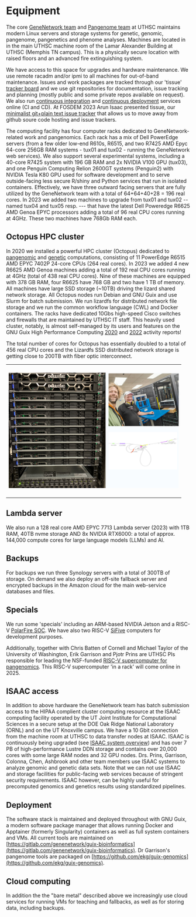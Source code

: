 # Equipment

The core [GeneNetwork team](https://github.com/genenetwork/) and [Pangenome team](https://github.com/pangenome) at UTHSC maintains modern Linux servers and storage systems for genetic, genomic, pangenome, pangenetics and phenome analyses.
Machines are located in in the main UTHSC machine room of the Lamar Alexander Building at UTHSC (Memphis TN campus). This is a physically secure location with raised
floors and an advanced fire extinguishing system.

We have access to this space for upgrades and hardware maintenance.
We use remote racadm and/or ipmi to all machines for out-of-band maintenance.
Issues and work packages are tracked through our 'tissue' [tracker board](https://issues.genenetwork.org/) and we use git repositories for documentation, issue tracking and planning (mostly public and some private repos available on request).
We also run [continuous integration](https://ci.genenetwork.org/) and [continuous deployment](https://cd.genenetwork.org/) services online (CI and CD). At FOSDEM 2023
Arun Isaac presented tissue, our [minimalist git+plain text issue tracker](https://archive.fosdem.org/2023/schedule/event/tissue/) that allows us to move away from github soure code hosting and issue trackers.

The computing facility has four computer racks dedicated to GeneNetwork-related work and pangenomics.
Each rack has a mix of Dell PowerEdge servers (from a few older low-end R610s, R6515, and two R7425 AMD Epyc 64-core 256GB RAM systems - tux01 and tux02 - running the GeneNetwork web services).
We also support several experimental systems, including a 40-core R7425 system with 196 GB RAM and 2x NVIDIA V100 GPU (tux03), and one Penguin Computing Relion 2600GT systems (Penguin2) with NVIDIA Tesla K80 GPU used for software development and to serve outside-facing less secure R/shiny and Python services that run in isolated containers. Effectively, we have three outward facing servers that are fully utilized by the GeneNetwork team with a total of 64+64+40+28 = 196 real cores.
In 2023 we added two machines to upgrade from tux01 and tux02 -- named tux04 and tux05 resp. --- that have the latest Dell Poweredge R6625 AMD Genoa EPYC processors adding a total of 96 real CPU cores running at 4GHz. These two machines have 768Gb RAM each.

## Octopus HPC cluster

In 2020 we installed a powerful HPC cluster (Octopus) dedicated to [pangenomic](https://www.biorxiv.org/content/10.1101/2021.11.10.467921v1) and [genetic](https://genenetwork.org/) computations, consisting of 11 PowerEdge R6515 AMD EPYC 7402P 24-core CPUs (264 real cores).
In 2023 we added 4 new R6625 AMD Genoa machines adding a total of 192 real CPU cores running at 4GHz (total of 438 real CPU cores).
Nine of these machines are equipped with 378 GB RAM, four R6625 have 768 GB and two have 1 TB of memory.
All machines have large SSD storage (~10TB) driving the lizard shared network storage.
All Octopus nodes run Debian and GNU Guix and use Slurm for batch submission.
We run lizardfs for distributed network file storage and we run the common workflow language (CWL) and Docker containers.
The racks have dedicated 10Gbs high-speed Cisco switches and firewalls that are maintained by UTHSC IT staff.
This heavily used cluster, notably, is almost self-managed by its users and  features on the GNU Guix High Performance Computing [2020](https://hpc.guix.info/blog/2021/02/guix-hpc-activity-report-2020/) and  [2022](https://hpc.guix.info/blog/2023/02/guix-hpc-activity-report-2022/) activity reports!

The total number of cores for Octopus has essentially doubled to a total of 456 real CPU cores and the Lizardfs SSD distributed network storage is getting close to 200TB with fiber optic interconnect.

<table border="0" style="width:95%">
<tr>
  <td>
    <img style="margin: 20px 0px" alt="Octopus HPC" width="100%"  src="https://github.com/genenetwork/gn-docs/raw/master/general/help/combi.jpg"/>
  </td>
</tr>
</table>

## Lambda server

We also run a 128 real core AMD EPYC 7713 Lambda server (2023) with 1TB RAM, 40TB nvme storage AND 8x NVIDIA RTX6000: a total of approx. 144,000 compute cores for large language models (LLMs) and AI.

## Backups

For backups we run three Synology servers with a total of 300TB of storage.
On demand we also deploy an off-site fallback server and encrypted backups in the Amazon cloud for the main web-service databases and files.

## Specials

We run some 'specials' including an ARM-based NVIDIA Jetson and a
RISC-V [PolarFire
SOC](https://www.cnx-software.com/2020/07/20/polarfire-soc-icicle-64-bit-risc-v-and-fpga-development-board-runs-linux-or-freebsd/).
We
have also two RISC-V
[SiFive](https://www.sifive.com/blog/the-heart-of-risc-v-development-is-unmatched)
computers for development purposes.

Additionally, together with Chris Batten of Cornell and Michael Taylor of the University of Washington, Erik Garrison and Pjotr Prins are UTHSC PIs responsible for leading the NSF-funded [RISC-V supercomputer for pangenomics](https://news.cornell.edu/stories/2021/11/5m-grant-will-tackle-pangenomics-computing-challenge). This RISC-V supercomputer 'in a rack' will come online in 2025.

## ISAAC access

In addition to above hardware the GeneNetwork team has batch submission access to the HIPAA complient cluster computing resource at the ISAAC computing facility operated by the UT Joint Institute for Computational Sciences in a secure setup at the DOE Oak Ridge National Laboratory (ORNL) and on the UT Knoxville campus.
We have a 10 Gbit connection from the machine room at UTHSC to data transfer nodes at ISAAC.  ISAAC is continuously being upgraded (see [ISAAC system overview](https://oit.utk.edu/hpsc/available-resources/)) and has over 7 PB of high-performance Lustre DDN storage and contains over 20,000 cores with some large RAM nodes and 32 GPU nodes.
Drs. Prins, Garrison, Colonna, Chen, Ashbrook and other team members use ISAAC systems to analyze genomic and genetic data sets.
Note that we can not use ISAAC and storage facilities for public-facing web services because of stringent security requirements.
ISAAC however, can be highly useful for precomputed genomics and genetics results using standardized pipelines.

## Deployment

The software stack is maintained and deployed throughout with GNU Guix, a modern software package manager that allows running Docker and Apptainer (formerly Singularity) containers as well as full system containers and VMs.
All current tools are maintained on [https://gitlab.com/genenetwork/guix-bioinformatics](https://gitlab.com/genenetwork/guix-bioinformatics). Dr&nbsp;Garrison's pangenome tools are packaged on [https://github.com/ekg/guix-genomics](https://github.com/ekg/guix-genomics).

## Cloud computing

In addition the the "bare metal" described above we increasingly use cloud services for running VMs for teaching and fallbacks, as well as  for storing data, including backups.
